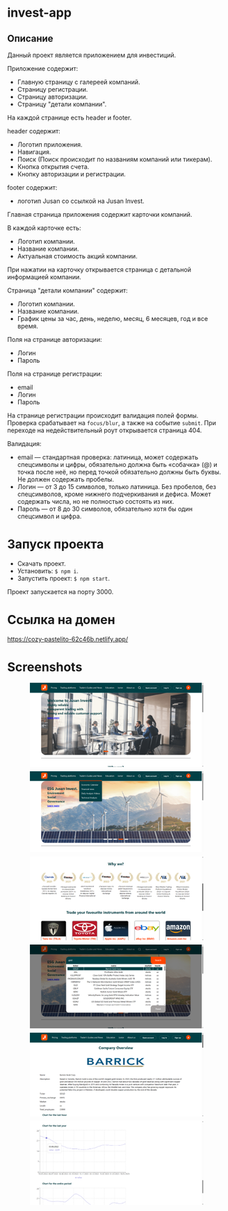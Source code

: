 # invest-app

## Описание

Данный проект является приложением для инвестиций.

Приложение содержит:

- Главную страницу с галереей компаний.
- Страницу регистрации.
- Страницу авторизации.
- Страницу "детали компании".

На каждой странице есть header и footer.

header содержит:

- Логотип приложения.
- Навигация.
- Поиск (Поиск происходит по названиям компаний или тикерам).
- Кнопка открытия счета.
- Кнопку авторизации и регистрации.

footer содержит:

- логотип Jusan со ссылкой на Jusan Invest.

Главная страница приложения содержит карточки компаний.

В каждой карточке есть:

- Логотип компании.
- Название компании.
- Актуальная стоимость акций компании.

При нажатии на карточку открывается страница с детальной информацией компании.

Cтраница "детали компании" содержит:

- Логотип компании.
- Название компании.
- График цены за час, день, неделю, месяц, 6 месяцев, год и все время.

Поля на странице авторизации:

- Логин
- Пароль

Поля на странице регистрации:

- email
- Логин
- Пароль

На странице регистрации происходит валидация полей формы. Проверка срабатывает на `focus/blur`, a также на событие `submit`.
При переходе на недействительный роут открывается страница 404.

Валидация:

- email — стандартная проверка: латиница, может содержать спецсимволы и цифры, обязательно должна быть «собачка» (@) и точка после неё, но перед точкой обязательно должны быть буквы. Не должен содержать пробелы.
- Логин — от 3 до 15 символов, только латиница. Без пробелов, без спецсимволов, кроме нижнего подчеркивания и дефиса. Может содержать числа, но не полностью состоять из них.
- Пароль — от 8 до 30 символов, обязательно хотя бы один спецсимвол и цифра.

# Запуск проекта

- Скачать проект.
- Установить: `$ npm i`.
- Запустить проект: `$ npm start`.

Проект запускается на порту 3000.

# Ссылка на домен

https://cozy-pastelito-62c46b.netlify.app/

# Screenshots

<div style="display: flex; justify-content: center; flex-wrap: wrap; gap: 10px; margin-bottom: 20px">
<img
  src="./public/image1.png"
  alt="image1"
  style="max-width: 400px" />
  <img
  src="./public/image2.png"
  alt="image2"
  style="max-width: 400px" />
<img
  src="./public/image3.png"
  alt="image3"
  style="max-width: 400px" />
<img
  src="./public/image5.png"
  alt="image5"
  style="max-width: 400px" />
  <img
  src="./public/image6.png"
  alt="image6"
  style="max-width: 400px" />
  <img
  src="./public/image7.png"
  alt="image6"
  style="max-width: 400px" />
  </div>
